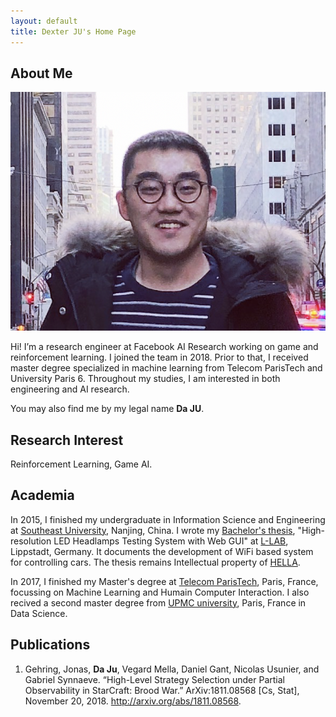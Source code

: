 ```yaml
---
layout: default
title: Dexter JU's Home Page
---
```


## About Me

<img class="profile-picture" src="profil-photo.png">

Hi!  I’m a research engineer at Facebook AI Research working on game and reinforcement learning. I joined the team in 2018. Prior to that, I received master degree specialized in machine learning from Telecom ParisTech and University Paris 6. Throughout my studies, I am interested in both engineering and AI research. 

You may also find me by my legal name **Da JU**.

## Research Interest

Reinforcement Learning, Game AI. 

## Academia

In 2015, I finished my undergraduate in Information Science and Engineering at [Southeast University](http://www.seu.edu.cn/english/main.htm), Nanjing, China. I wrote my [Bachelor's thesis](bachelor-thesis.pdf), "High-resolution LED Headlamps Testing System with Web GUI" at [L-LAB](http://www.l-lab.de/llab/index.html), Lippstadt, Germany. It documents the development of WiFi based system for controlling cars. The thesis remains Intellectual property of [HELLA](https://www.hella.com/hella-com/index.html).

In 2017, I finished my Master's degree at [Telecom ParisTech](https://www.telecom-paristech.fr/), Paris, France, focussing on Machine Learning and Humain Computer Interaction. I also recived a second master degree from [UPMC university](http://www.upmc.fr/en/), Paris, France in Data Science.


## Publications

1. Gehring, Jonas, **Da Ju**, Vegard Mella, Daniel Gant, Nicolas Usunier, and Gabriel Synnaeve. “High-Level Strategy Selection under Partial Observability in StarCraft: Brood War.” ArXiv:1811.08568 [Cs, Stat], November 20, 2018. http://arxiv.org/abs/1811.08568.
